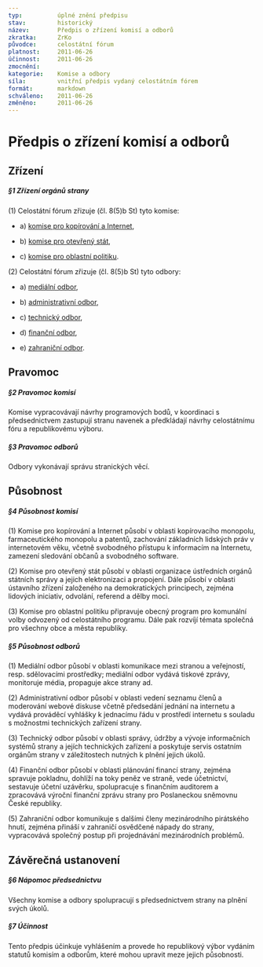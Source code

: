 ```yaml
---
typ:          úplné znění předpisu
stav:         historický
název:        Předpis o zřízení komisí a odborů
zkratka:      ZrKo
původce:      celostátní fórum
platnost:     2011-06-26
účinnost:     2011-06-26
zmocnění:     
kategorie:    Komise a odbory
síla:         vnitřní předpis vydaný celostátním fórem
formát:       markdown
schváleno:    2011-06-26
změněno:      2011-06-26
---
```

<!--# 26.06.2011 20:18 ![image alt text](image_0.png)[ ](http://www.pirati.cz/rules/zrko?rev=1309112321&do=diff)[rules:zrko](http://www.pirati.cz/rules/zrko?rev=1309112321) – CF 5/2011 Mgr. Bc. Jakub Michálek-->

# Předpis o zřízení komisí a odborů

## Zřízení

##### §1 Zřízení orgánů strany

(1) Celostátní fórum zřizuje (čl. 8(5)b St) tyto komise:

* a) [komise pro kopírování a Internet](http://www.pirati.cz/kci/start),

* b) [komise pro otevřený stát](http://www.pirati.cz/koss/start),

* c) [komise pro oblastní politiku](http://www.pirati.cz/kop/start).

(2) Celostátní fórum zřizuje (čl. 8(5)b St) tyto odbory:

* a) [mediální odbor](http://www.pirati.cz/mo/start),

* b) [administrativní odbor](http://www.pirati.cz/ao/start),

* c) [technický odbor](http://www.pirati.cz/to/start),

* d) [finanční odbor](http://www.pirati.cz/fo/start),

* e) [zahraniční odbor](http://www.pirati.cz/zo/start).

## Pravomoc

##### §2 Pravomoc komisí

Komise vypracovávají návrhy programových bodů, v koordinaci s předsednictvem zastupují stranu navenek a předkládají návrhy celostátnímu fóru a republikovému výboru.

##### §3 Pravomoc odborů

Odbory vykonávají správu stranických věcí.

## Působnost

##### §4 Působnost komisí

(1) Komise pro kopírování a Internet působí v oblasti kopírovacího monopolu, farmaceutického monopolu a patentů, zachování základních lidských práv v internetovém věku, včetně svobodného přístupu k informacím na Internetu, zamezení sledování občanů a svobodného software.

(2) Komise pro otevřený stát působí v oblasti organizace ústředních orgánů státních správy a jejich elektronizaci a propojení. Dále působí v oblasti ústavního zřízení založeného na demokratických principech, zejména lidových iniciativ, odvolání, referend a dělby moci.

(3) Komise pro oblastní politiku připravuje obecný program pro komunální volby odvozený od celostátního programu. Dále pak rozvíjí témata společná pro všechny obce a města republiky.

##### §5 Působnost odborů

(1) Mediální odbor působí v oblasti komunikace mezi stranou a veřejností, resp. sdělovacími prostředky; mediální odbor vydává tiskové zprávy, monitoruje média, propaguje akce strany ad.

(2) Administrativní odbor působí v oblasti vedení seznamu členů a moderování webové diskuse včetně předsedání jednání na internetu a vydává prováděcí vyhlášky k jednacímu řádu v prostředí internetu s souladu s možnostmi technických zařízení strany.

(3) Technický odbor působí v oblasti správy, údržby a vývoje informačních systémů strany a jejích technických zařízení a poskytuje servis ostatním orgánům strany v záležitostech nutných k plnění jejich úkolů.

(4) Finanční odbor působí v oblasti plánování financí strany, zejména spravuje pokladnu, dohlíží na toky peněz ve straně, vede účetnictví, sestavuje účetní uzávěrku, spolupracuje s finančním auditorem a zpracovává výroční finanční zprávu strany pro Poslaneckou sněmovnu České republiky.

(5) Zahraniční odbor komunikuje s dalšími členy mezinárodního pirátského hnutí, zejména přináší v zahraničí osvědčené nápady do strany, vypracovává společný postup při projednávání mezinárodních problémů.

## Závěrečná ustanovení

##### §6 Nápomoc předsednictvu

Všechny komise a odbory spolupracují s předsednictvem strany na plnění svých úkolů.

##### §7 Účinnost

Tento předpis účinkuje vyhlášením a provede ho republikový výbor vydáním statutů komisím a odborům, které mohou upravit meze jejich působnosti.

